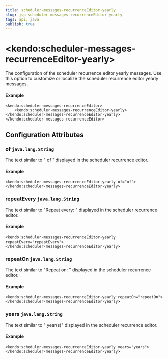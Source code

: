 ```yaml
---
title: scheduler-messages-recurrenceEditor-yearly
slug: jsp-scheduler-messages-recurrenceEditor-yearly
tags: api, java
publish: true
---
```


# \<kendo:scheduler-messages-recurrenceEditor-yearly\>

The configuration of the scheduler recurrence editor yearly messages. Use this option to customize or localize the scheduler recurrence editor yearly messages.

#### Example
    <kendo:scheduler-messages-recurrenceEditor>
        <kendo:scheduler-messages-recurrenceEditor-yearly></kendo:scheduler-messages-recurrenceEditor-yearly>
    </kendo:scheduler-messages-recurrenceEditor>

## Configuration Attributes

### of `java.lang.String`

The text similar to " of " displayed in the scheduler recurrence editor.

#### Example
    <kendo:scheduler-messages-recurrenceEditor-yearly of="of">
    </kendo:scheduler-messages-recurrenceEditor-yearly>

### repeatEvery `java.lang.String`

The text similar to "Repeat every: " displayed in the scheduler recurrence editor.

#### Example
    <kendo:scheduler-messages-recurrenceEditor-yearly repeatEvery="repeatEvery">
    </kendo:scheduler-messages-recurrenceEditor-yearly>

### repeatOn `java.lang.String`

The text similar to "Repeat on: " displayed in the scheduler recurrence editor.

#### Example
    <kendo:scheduler-messages-recurrenceEditor-yearly repeatOn="repeatOn">
    </kendo:scheduler-messages-recurrenceEditor-yearly>

### years `java.lang.String`

The text similar to " year(s)" displayed in the scheduler recurrence editor.

#### Example
    <kendo:scheduler-messages-recurrenceEditor-yearly years="years">
    </kendo:scheduler-messages-recurrenceEditor-yearly>

